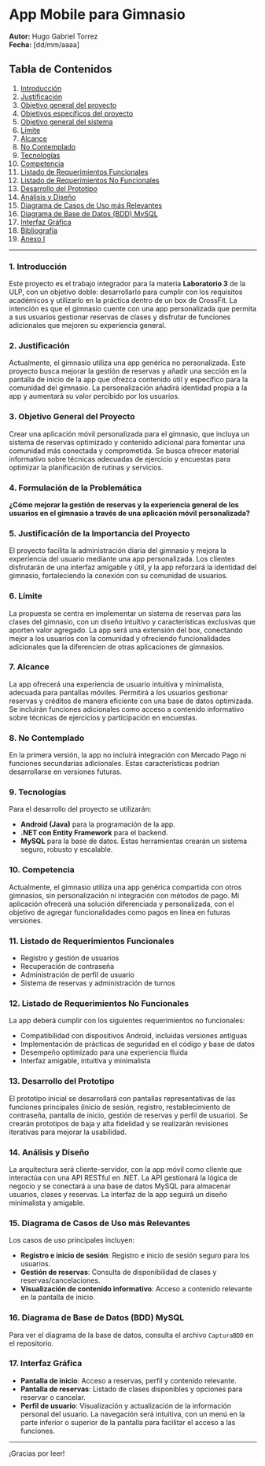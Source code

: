 # App Mobile para Gimnasio

**Autor:** Hugo Gabriel Torrez  
**Fecha:** [dd/mm/aaaa]

## Tabla de Contenidos
1. [Introducción](#introducción)
2. [Justificación](#justificación)
3. [Objetivo general del proyecto](#objetivo-general-del-proyecto)
4. [Objetivos específicos del proyecto](#objetivos-específicos-del-proyecto)
5. [Objetivo general del sistema](#objetivo-general-del-sistema)
6. [Límite](#límite)
7. [Alcance](#alcance)
8. [No Contemplado](#no-contemplado)
9. [Tecnologías](#tecnologías)
10. [Competencia](#competencia)
11. [Listado de Requerimientos Funcionales](#listado-de-requerimientos-funcionales)
12. [Listado de Requerimientos No Funcionales](#listado-de-requerimientos-no-funcionales)
13. [Desarrollo del Prototipo](#desarrollo-del-prototipo)
14. [Análisis y Diseño](#análisis-y-diseño)
15. [Diagrama de Casos de Uso más Relevantes](#diagrama-de-casos-de-uso-más-relevantes)
16. [Diagrama de Base de Datos (BDD) MySQL](#diagrama-de-base-de-datos-bdd-mysql)
17. [Interfaz Gráfica](#interfaz-gráfica)
18. [Bibliografía](#bibliografía)
19. [Anexo I](#anexo-i)

---

### 1. Introducción
Este proyecto es el trabajo integrador para la materia **Laboratorio 3** de la ULP, con un objetivo doble: desarrollarlo para cumplir con los requisitos académicos y utilizarlo en la práctica dentro de un box de CrossFit. La intención es que el gimnasio cuente con una app personalizada que permita a sus usuarios gestionar reservas de clases y disfrutar de funciones adicionales que mejoren su experiencia general.

### 2. Justificación
Actualmente, el gimnasio utiliza una app genérica no personalizada. Este proyecto busca mejorar la gestión de reservas y añadir una sección en la pantalla de inicio de la app que ofrezca contenido útil y específico para la comunidad del gimnasio. La personalización añadirá identidad propia a la app y aumentará su valor percibido por los usuarios.

### 3. Objetivo General del Proyecto
Crear una aplicación móvil personalizada para el gimnasio, que incluya un sistema de reservas optimizado y contenido adicional para fomentar una comunidad más conectada y comprometida. Se busca ofrecer material informativo sobre técnicas adecuadas de ejercicio y encuestas para optimizar la planificación de rutinas y servicios.

### 4. Formulación de la Problemática
**¿Cómo mejorar la gestión de reservas y la experiencia general de los usuarios en el gimnasio a través de una aplicación móvil personalizada?**

### 5. Justificación de la Importancia del Proyecto
El proyecto facilita la administración diaria del gimnasio y mejora la experiencia del usuario mediante una app personalizada. Los clientes disfrutarán de una interfaz amigable y útil, y la app reforzará la identidad del gimnasio, fortaleciendo la conexión con su comunidad de usuarios.

### 6. Límite
La propuesta se centra en implementar un sistema de reservas para las clases del gimnasio, con un diseño intuitivo y características exclusivas que aporten valor agregado. La app será una extensión del box, conectando mejor a los usuarios con la comunidad y ofreciendo funcionalidades adicionales que la diferencien de otras aplicaciones de gimnasios.

### 7. Alcance
La app ofrecerá una experiencia de usuario intuitiva y minimalista, adecuada para pantallas móviles. Permitirá a los usuarios gestionar reservas y créditos de manera eficiente con una base de datos optimizada. Se incluirán funciones adicionales como acceso a contenido informativo sobre técnicas de ejercicios y participación en encuestas.

### 8. No Contemplado
En la primera versión, la app no incluirá integración con Mercado Pago ni funciones secundarias adicionales. Estas características podrían desarrollarse en versiones futuras.

### 9. Tecnologías
Para el desarrollo del proyecto se utilizarán:
- **Android (Java)** para la programación de la app.
- **.NET con Entity Framework** para el backend.
- **MySQL** para la base de datos.
Estas herramientas crearán un sistema seguro, robusto y escalable.

### 10. Competencia
Actualmente, el gimnasio utiliza una app genérica compartida con otros gimnasios, sin personalización ni integración con métodos de pago. Mi aplicación ofrecerá una solución diferenciada y personalizada, con el objetivo de agregar funcionalidades como pagos en línea en futuras versiones.

### 11. Listado de Requerimientos Funcionales
- Registro y gestión de usuarios
- Recuperación de contraseña
- Administración de perfil de usuario
- Sistema de reservas y administración de turnos

### 12. Listado de Requerimientos No Funcionales
La app deberá cumplir con los siguientes requerimientos no funcionales:
- Compatibilidad con dispositivos Android, incluidas versiones antiguas
- Implementación de prácticas de seguridad en el código y base de datos
- Desempeño optimizado para una experiencia fluida
- Interfaz amigable, intuitiva y minimalista

### 13. Desarrollo del Prototipo
El prototipo inicial se desarrollará con pantallas representativas de las funciones principales (inicio de sesión, registro, restablecimiento de contraseña, pantalla de inicio, gestión de reservas y perfil de usuario). Se crearán prototipos de baja y alta fidelidad y se realizarán revisiones iterativas para mejorar la usabilidad.

### 14. Análisis y Diseño
La arquitectura será cliente-servidor, con la app móvil como cliente que interactúa con una API RESTful en .NET. La API gestionará la lógica de negocio y se conectará a una base de datos MySQL para almacenar usuarios, clases y reservas. La interfaz de la app seguirá un diseño minimalista y amigable.

### 15. Diagrama de Casos de Uso más Relevantes
Los casos de uso principales incluyen:
- **Registro e inicio de sesión**: Registro e inicio de sesión seguro para los usuarios.
- **Gestión de reservas**: Consulta de disponibilidad de clases y reservas/cancelaciones.
- **Visualización de contenido informativo**: Acceso a contenido relevante en la pantalla de inicio.

### 16. Diagrama de Base de Datos (BDD) MySQL
Para ver el diagrama de la base de datos, consulta el archivo `CapturaBDD` en el repositorio.

### 17. Interfaz Gráfica
- **Pantalla de inicio**: Acceso a reservas, perfil y contenido relevante.
- **Pantalla de reservas**: Listado de clases disponibles y opciones para reservar o cancelar.
- **Perfil de usuario**: Visualización y actualización de la información personal del usuario.
La navegación será intuitiva, con un menú en la parte inferior o superior de la pantalla para facilitar el acceso a las funciones.

---
¡Gracias por leer! 
